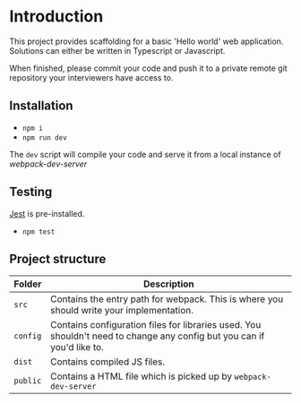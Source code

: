 # Introduction

This project provides scaffolding for a basic 'Hello world' web application. Solutions can either be written in Typescript or Javascript.

When finished, please commit your code and push it to a private remote git repository your interviewers have access to.

## Installation
- `npm i`
- `npm run dev`

The `dev` script will compile your code and serve it from a local instance of *webpack-dev-server*

## Testing
[Jest](https://jestjs.io/docs/getting-started) is pre-installed.
- `npm test`

## Project structure

| Folder      | Description                                                                                                                         |
| ----------- | ------------------------------------------------------------------------------------------------------------------------------------|
| `src`       | Contains the entry path for webpack. This is where you should write your implementation.                                            |
| `config`    | Contains configuration files for libraries used. You shouldn't need to change any config but you can if you'd like to.              |
| `dist`      | Contains compiled JS files.                                                                                                         |
| `public`    | Contains a HTML file which is picked up by `webpack-dev-server`                                                                     |
